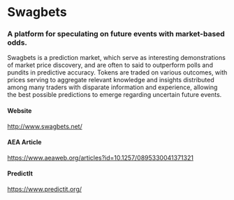 # Swagbets
### A platform for speculating on future events with market-based odds.

Swagbets is a prediction market, which serve as interesting demonstrations of market price discovery, and are often to said to outperform polls and pundits in predictive accuracy. Tokens are traded on various outcomes, with prices serving to aggregate relevant knowledge and insights distributed among many traders with disparate information and experience, allowing the best possible predictions to emerge regarding uncertain future events.

#### Website
http://www.swagbets.net/

#### AEA Article
https://www.aeaweb.org/articles?id=10.1257/0895330041371321

#### PredictIt
https://www.predictit.org/
